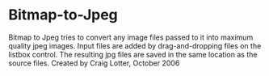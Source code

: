 Bitmap-to-Jpeg
==============

Bitmap to Jpeg tries to convert any image files passed to it into maximum quality jpeg images. Input files are added by drag-and-dropping files on the listbox control. The resulting jpg files are saved in the same location as the source files.  Created by Craig Lotter, October 2006
